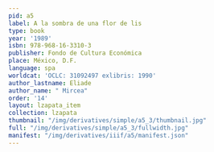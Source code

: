 ```yaml
---
pid: a5
label: A la sombra de una flor de lis
type: book
year: '1989'
isbn: 978-968-16-3310-3
publisher: Fondo de Cultura Económica
place: México, D.F.
language: spa
worldcat: 'OCLC: 31092497 exlibris: 1990'
author_lastname: Eliade
author_name: " Mircea"
order: '14'
layout: lzapata_item
collection: lzapata
thumbnail: "/img/derivatives/simple/a5_3/thumbnail.jpg"
full: "/img/derivatives/simple/a5_3/fullwidth.jpg"
manifest: "/img/derivatives/iiif/a5/manifest.json"
---
```

